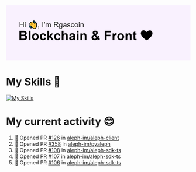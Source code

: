 <!--
**Rgascoin/Rgascoin** is a ✨ _special_ ✨ repository because its `README.md` (this file) appears on your GitHub profile.
-->

![image info](./header.png)


# My Skills 🌟

[![My Skills](https://skillicons.dev/icons?i=solidity,nextjs,tailwind,react,nodejs,ts,docker,jest,py,postgres,git,bash,cpp)](https://skillicons.dev)


# My current activity 😊

<!--START_SECTION:activity-->
1. 💪 Opened PR [#126](https://github.com/aleph-im/aleph-client/pull/126) in [aleph-im/aleph-client](https://github.com/aleph-im/aleph-client)
2. 💪 Opened PR [#358](https://github.com/aleph-im/pyaleph/pull/358) in [aleph-im/pyaleph](https://github.com/aleph-im/pyaleph)
3. 💪 Opened PR [#108](https://github.com/aleph-im/aleph-sdk-ts/pull/108) in [aleph-im/aleph-sdk-ts](https://github.com/aleph-im/aleph-sdk-ts)
4. 💪 Opened PR [#107](https://github.com/aleph-im/aleph-sdk-ts/pull/107) in [aleph-im/aleph-sdk-ts](https://github.com/aleph-im/aleph-sdk-ts)
5. 💪 Opened PR [#106](https://github.com/aleph-im/aleph-sdk-ts/pull/106) in [aleph-im/aleph-sdk-ts](https://github.com/aleph-im/aleph-sdk-ts)
<!--END_SECTION:activity-->

